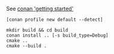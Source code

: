 See [conan 'getting started'](https://docs.conan.io/en/latest/getting_started.html)

```
[conan profile new default --detect]

mkdir build && cd build
conan install .. [-s build_type=Debug]
cmake ..
cmake --build .
```